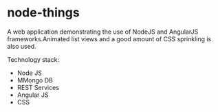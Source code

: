 # node-things
A web application demonstrating the use of NodeJS and AngularJS frameworks.Animated list views and a good amount of CSS sprinkling is also used.

Technology stack:

* Node JS
* MMongo DB
* REST Services
* Angular JS
* CSS
